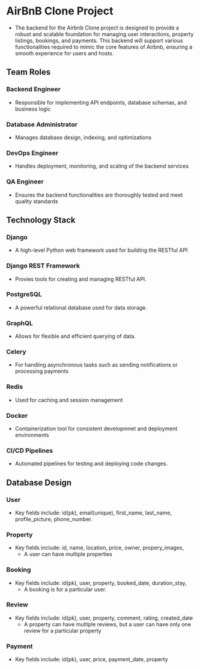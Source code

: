 # AirBnB Clone Project
- The backend for the Airbnb Clone project is designed to provide a robust and scalable foundation for managing user interactions, property listings, bookings, and payments. This backend will support various functionalities required to mimic the core features of Airbnb, ensuring a smooth experience for users and hosts.

## Team Roles
### Backend Engineer
- Responsible for implementing API endpoints, database schemas, and business logic
### Database Administrator
- Manages database design, indexing, and optimizations
### DevOps Engineer
- Handles deployment, monitoring, and scaling of the backend services
### QA Engineer
- Ensures the backend functionalities are thoroughly tested and meet quality standards

## Technology Stack
### Django
- A high-level Python web framework used for building the RESTful API
### Django REST Framework
- Provies tools for creating and managing RESTful API.
### PostgreSQL
- A powerful relational database used for data storage.
### GraphQL
- Allows for flexible and efficient querying of data.
### Celery
- For handling asynchronous tasks such as sending notifications or processing payments
### Redis
- Used for caching and session management
### Docker
- Containerization tool for consistent developmnet and deployment environments
### CI/CD Pipelines
- Automated pipelines for testing and deploying code changes.


## Database Design
### User
- Key fields include: id(pk), email(unique), first_name, last_name, profile_picture, phone_number.
### Property
- Key fields include: id, name, location, price, owner, propery_images, 
  - A user can have multiple properties
### Booking
- Key fields include: id(pk), user, property, booked_date, duration_stay,
    - A booking is for a particular user.
### Review
- Key fields include: id(pk), user, property, comment, rating, created_date
  - A property can have multiple reviews, but a user can have only one review for a particular property
### Payment
- Key fields include: id(pk), user, price, payment_date, property
